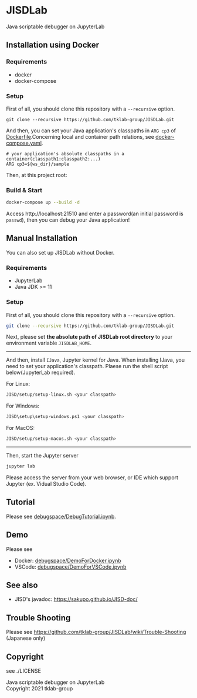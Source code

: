 # JISDLab

Java scriptable debugger on JupyterLab

## Installation using Docker

### Requirements

- docker
- docker-compose

### Setup

First of all, you should clone this repository with a `--recursive` option.

```
git clone --recursive https://github.com/tklab-group/JISDLab.git
```

And then, you can set your Java application's classpaths in `ARG cp3` of [Dockerfile](./Dockerfile).Concerning local and container path relations, see [docker-compose.yaml](./docker-compose.yaml).

```bash:Dockerfile
# your application's absolute classpaths in a container(classpath1:classpath2:...)
ARG cp3=${ws_dir}/sample
```

Then, at this project root:

### Build & Start

```bash
docker-compose up --build -d
```

Access http://localhost:21510 and enter a password(an initial password is `passwd`), then you can debug your Java application!

## Manual Installation

You can also set up JISDLab without Docker.

### Requirements

- JupyterLab
- Java JDK >= 11

### Setup

First of all, you should clone this repository with a `--recursive` option.

```bash
git clone --recursive https://github.com/tklab-group/JISDLab.git
```

Next, please set **the absolute path of JISDLab root directory** to your environment variable `JISDLAB_HOME`.

---

And then, install `IJava`, Jupyter kernel for Java. When installing IJava, you need to set your application's classpath. Plaese run the shell script below(JupyterLab required).

For Linux:

```bash
JISD/setup/setup-linux.sh <your classpath>
```

For Windows:

```bash
JISD\setup\setup-windows.ps1 <your classpath>
```

For MacOS:

```bash
JISD/setup/setup-macos.sh <your classpath>
```

---

Then, start the Jupyter server

```bash
jupyter lab
```

Please access the server from your web browser, or IDE which support Jupyter (ex. Vidual Studio Code).

## Tutorial

Please see [debugspace/DebugTutorial.ipynb](debugspace/DebugTutorial.ipynb).

## Demo

Please see

- Docker: [debugspace/DemoForDocker.ipynb](debugspace/DemoForDocker.ipynb)
- VSCode: [debugspace/DemoForVSCode.ipynb](debugspace/DemoForVSCode.ipynb)

## See also

- JISD's javadoc: https://sakupo.github.io/JISD-doc/

## Trouble Shooting

Please see https://github.com/tklab-group/JISDLab/wiki/Trouble-Shooting (Japanese only)

## Copyright

see ./LICENSE

Java scriptable debugger on JupyterLab  
Copyright 2021 tklab-group
